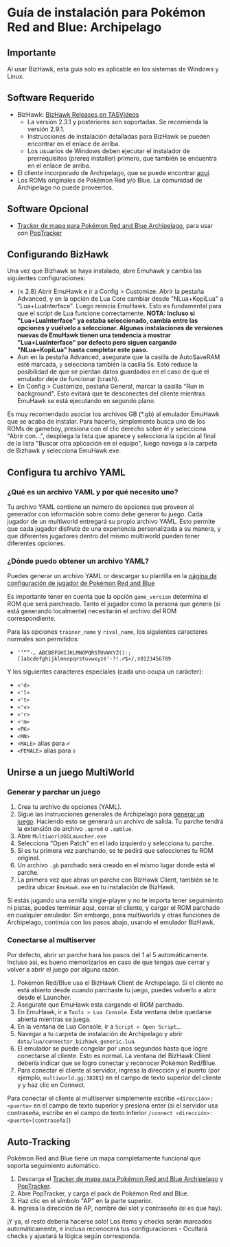# Guía de instalación para Pokémon Red and Blue: Archipelago

## Importante

Al usar BizHawk, esta guía solo es aplicable en los sistemas de Windows y Linux.

## Software Requerido

- BizHawk: [BizHawk Releases en TASVideos](https://tasvideos.org/BizHawk/ReleaseHistory)
  - La versión 2.3.1 y posteriores son soportadas. Se recomienda la versión 2.9.1.
  - Instrucciones de instalación detalladas para BizHawk se pueden encontrar en el enlace de arriba.
  - Los usuarios de Windows deben ejecutar el instalador de prerrequisitos (prereq installer) primero, que también se 
    encuentra en el enlace de arriba.
- El cliente incorporado de Archipelago, que se puede encontrar [aquí](https://github.com/MultiworldGG/MultiworldGG/releases).
- Los ROMs originales de Pokémon Red y/o Blue. La comunidad de Archipelago no puede proveerlos.

## Software Opcional

- [Tracker de mapa para Pokémon Red and Blue Archipelago](https://github.com/coveleski/rb_tracker/releases/latest), para usar con [PopTracker](https://github.com/black-sliver/PopTracker/releases)


## Configurando BizHawk

Una vez que Bizhawk se haya instalado, abre Emuhawk y cambia las siguientes configuraciones:

- (≤ 2.8) Abrir EmuHawk e ir a Config > Customize. Abrir la pestaña Advanced, y en la opción de Lua Core cambiar desde
  "NLua+KopiLua" a "Lua+LuaInterface". Luego reinicia EmuHawk. Esto es fundamental para que el script de Lua funcione
  correctamente.
  **NOTA: Incluso si "Lua+LuaInterface" ya estaba seleccionado, cambia entre las opciones y vuélvelo a seleccionar.
  Algunas instalaciones de versiones nuevas de EmuHawk tienen una tendencia a mostrar "Lua+LuaInterface" por defecto
  pero siguen cargando "NLua+KopiLua" hasta completar este paso.**
- Aun en la pestaña Advanced, asegurate que la casilla de AutoSaveRAM esté marcada, y selecciona también la casilla 5s.
  Esto reduce la posibilidad de que se pierdan datos guardados en el caso de que el emulador deje de funcionar (crash).
- En Config > Customize, pestaña General, marcar la casilla "Run in background". Esto evitará que te desconectes del
  cliente mientras EmuHawk se está ejecutando en segundo plano.

Es muy recomendado asociar los archivos GB (\*.gb) al emulador EmuHawk que se acaba de instalar.
Para hacerlo, simplemente busca uno de los ROMs de gameboy, presiona con el clic derecho sobre él y selecciona
"Abrir con...", despliega la lista que aparece y selecciona la opción al final de la lista "Buscar otra aplicación en
el equipo", luego navega a la carpeta de Bizhawk y selecciona EmuHawk.exe.

## Configura tu archivo YAML

### ¿Qué es un archivo YAML y por qué necesito uno?

Tu archivo YAML contiene un número de opciones que proveen al generador con información sobre como debe generar tu
juego. Cada jugador de un multiworld entregará su propio archivo YAML. Esto permite que cada jugador disfrute de una
experiencia personalizada a su manera, y que diferentes jugadores dentro del mismo multiworld pueden tener diferentes
opciones.

### ¿Dónde puedo obtener un archivo YAML?

Puedes generar un archivo YAML or descargar su plantilla en la [página de configuración de jugador de Pokémon Red and Blue](/games/Pokemon%20Red%20and%20Blue/player-options)

Es importante tener en cuenta que la opción `game_version` determina el ROM que será parcheado.
Tanto el jugador como la persona que genera (si está generando localmente) necesitarán el archivo del ROM
correspondiente.

Para las opciones `trainer_name` y `rival_name`, los siguientes caracteres normales son permitidos:

* `‘’“”·… ABCDEFGHIJKLMNOPQRSTUVWXYZ():;[]abcdefghijklmnopqrstuvwxyzé'-?!.♂$×/,♀0123456789`

Y los siguientes caracteres especiales (cada uno ocupa un carácter):
* `<'d>`
* `<'l>`
* `<'t>`
* `<'v>`
* `<'r>`
* `<'m>`
* `<PK>`
* `<MN>`
* `<MALE>` alias para `♂`
* `<FEMALE>` alias para `♀`

## Unirse a un juego MultiWorld

### Generar y parchar un juego

1. Crea tu archivo de opciones (YAML).
2. Sigue las instrucciones generales de Archipelago para [generar un juego](../../Archipelago/setup/en#generating-a-game).
Haciendo esto se generará un archivo de salida. Tu parche tendrá la extensión de archivo `.apred` o `.apblue`.
3. Abre `MultiworldGGLauncher.exe`
4. Selecciona "Open Patch" en el lado izquierdo y selecciona tu parche.
5. Si es tu primera vez parchando, se te pedirá que selecciones tu ROM original.
6. Un archivo `.gb` parchado será creado en el mismo lugar donde está el parche.
7. La primera vez que abras un parche con BizHawk Client, también se te pedira ubicar `EmuHawk.exe` en tu
instalación de BizHawk.

Si estás jugando una semilla single-player y no te importa tener seguimiento ni pistas, puedes terminar aqui, cerrar el
cliente, y cargar el ROM parchado en cualquier emulador. Sin embargo, para multiworlds y otras funciones de Archipelago,
continúa con los pasos abajo, usando el emulador BizHawk.

### Conectarse al multiserver

Por defecto, abrir un parche hará los pasos del 1 al 5 automáticamente. Incluso asi, es bueno memorizarlos en caso de
que tengas que cerrar y volver a abrir el juego por alguna razón.

1. Pokémon Red/Blue usa el BizHawk Client de Archipelago. Si el cliente no está abierto desde cuando parchaste tu juego,
puedes volverlo a abrir desde el Launcher.
2. Asegúrate que EmuHawk esta cargando el ROM parchado.
3. En EmuHawk, ir a `Tools > Lua Console`. Esta ventana debe quedarse abierta mientras se juega.
4. En la ventana de Lua Console, ir a `Script > Open Script…`.
5. Navegar a tu carpeta de instalación de Archipelago y abrir `data/lua/connector_bizhawk_generic.lua`.
6. El emulador se puede congelar por unos segundos hasta que logre conectarse al cliente. Esto es normal. La ventana del
BizHawk Client debería indicar que se logro conectar y reconocer Pokémon Red/Blue.
7. Para conectar el cliente al servidor, ingresa la dirección y el puerto (por ejemplo, `multiworld.gg:38281`) en el
campo de texto superior del cliente y y haz clic en Connect.

Para conectar el cliente al multiserver simplemente escribe `<dirección>:<puerto>` en el campo de texto superior y
presiona enter (si el servidor usa contraseña, escribe en el campo de texto inferior
`/connect <dirección>:<puerto>[contraseña]`)

## Auto-Tracking

Pokémon Red and Blue tiene un mapa completamente funcional que soporta seguimiento automático. 

1. Descarga el [Tracker de mapa para Pokémon Red and Blue Archipelago](https://github.com/coveleski/rb_tracker/releases/latest) y [PopTracker](https://github.com/black-sliver/PopTracker/releases). 
2. Abre PopTracker, y carga el pack de Pokémon Red and Blue.
3. Haz clic en el símbolo "AP" en la parte superior.
4. Ingresa la dirección de AP, nombre del slot y contraseña (si es que hay).

¡Y ya, el resto debería hacerse solo! Los items y checks serán marcados automáticamente, e incluso reconocerá tus
configuraciones - Ocultará checks y ajustará la lógica según corresponda.
